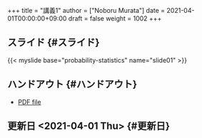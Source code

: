 +++
title = "講義1"
author = ["Noboru Murata"]
date = 2021-04-01T00:00:00+09:00
draft = false
weight = 1002
+++

## スライド {#スライド}

{{< myslide base="probability-statistics" name="slide01" >}}


## ハンドアウト {#ハンドアウト}

-   [PDF file](https://noboru-murata.github.io/probability-statistics/pdfs/slide01.pdf)


## 更新日 <span class="timestamp-wrapper"><span class="timestamp">&lt;2021-04-01 Thu&gt;</span></span> {#更新日}